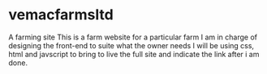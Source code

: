 # vemacfarmsltd
A farming site
This is a farm website for a particular farm
I am in charge of designing the front-end to suite what the owner needs
I will be using css, html and javscript to bring to live the full site and indicate the link after i am done.
